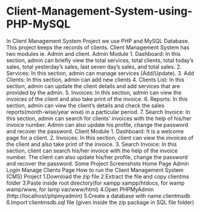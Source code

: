 # Client-Management-System-using-PHP-MySQL
In Client Management System Project we use PHP and MySQL Database. This project keeps the records of clients. Client Management System has two modules ie. Admin and client.  Admin Module  1. Dashboard:  In this section, admin can briefly view the total services, total clients, total today’s sales, total yesterday’s sales, last seven day’s sales, and total sales.  2. Services: In this section, admin can manage services (Add/Update).  3. Add Clients: In this section, admin can add new clients  4. Clients List: In this section, admin can update the client details and add services that are provided by the admin.  5. Invoices: In this section, admin can view the invoices of the client and also take print of the invoice.  6. Reports: In this section, admin can view the client’s details and check the sales reports(month-wise/year wise) in a particular period.  7. Search Invoice: In this section, admin can search for clients’ invoices with the help of his/her invoice number.  Admin can also update his profile, change the password and recover the password.   Client Module  1. Dashboard: It is a welcome page for a client.  2. Invoices: In this section, client can view the invoices of the client and also take print of the invoice.  3. Search Invoice: In this section, client can search his/her invoice with the help of the invoice number.  The client can also update his/her profile, change the password and recover the password.  Some Project Screenshots Home Page   Admin Login   Manage Clients Page     How to run the Client Management System (CMS) Project  1.Download the zip file  2.Extract the file and copy clientms folder  3.Paste inside root directory(for xampp xampp/htdocs, for wamp wamp/www, for lamp var/www/html)  4.Open PHPMyAdmin (http://localhost/phpmyadmin)  5.Create a database with name clientmsdb  6.Import clientmsdb.sql file (given inside the zip package in SQL file folder) 
